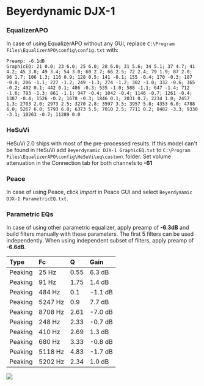 # Beyerdynamic DJX-1

### EqualizerAPO
In case of using EqualizerAPO without any GUI, replace `C:\Program Files\EqualizerAPO\config\config.txt`
with:
```
Preamp: -6.1dB
GraphicEQ: 21 0.0; 23 6.0; 25 6.0; 28 6.0; 31 5.6; 34 5.1; 37 4.7; 41 4.2; 45 3.8; 49 3.4; 54 3.0; 60 2.7; 66 2.5; 72 2.4; 79 1.9; 87 2.0; 96 1.7; 106 1.3; 116 0.9; 128 0.5; 141 -0.1; 155 -0.4; 170 -0.3; 187 -0.8; 206 -1.1; 227 -1.2; 249 -1.3; 274 -1.2; 302 -1.0; 332 -0.6; 365 -0.2; 402 0.1; 442 0.1; 486 -0.3; 535 -1.0; 588 -1.1; 647 -1.4; 712 -1.6; 783 -1.3; 861 -1.1; 947 -0.4; 1042 -0.4; 1146 -0.7; 1261 -0.4; 1387 -0.4; 1526 -0.2; 1678 -0.3; 1846 0.1; 2031 0.7; 2234 1.0; 2457 1.3; 2703 2.0; 2973 2.5; 3270 2.8; 3597 3.5; 3957 5.8; 4353 6.0; 4788 6.0; 5267 6.0; 5793 6.0; 6373 5.5; 7010 2.5; 7711 0.2; 8482 -3.3; 9330 -3.1; 10263 -0.7; 11289 0.0
```

### HeSuVi
HeSuVi 2.0 ships with most of the pre-processed results. If this model can't be found in HeSuVi add
`Beyerdynamic DJX-1 GraphicEQ.txt` to `C:\Program Files\EqualizerAPO\config\HeSuVi\eq\custom\` folder.
Set volume attenuation in the Connection tab for both channels to **-61**

### Peace
In case of using Peace, click *Import* in Peace GUI and select `Beyerdynamic DJX-1 ParametricEQ.txt`.

### Parametric EQs
In case of using other parametric equalizer, apply preamp of **-6.3dB** and build filters manually
with these parameters. The first 5 filters can be used independently.
When using independent subset of filters, apply preamp of **-6.6dB**.

| Type    | Fc      |    Q | Gain    |
|:--------|:--------|:-----|:--------|
| Peaking | 25 Hz   | 0.55 | 6.3 dB  |
| Peaking | 91 Hz   | 1.75 | 1.4 dB  |
| Peaking | 484 Hz  | 0.1  | -1.1 dB |
| Peaking | 5247 Hz | 0.9  | 7.7 dB  |
| Peaking | 8708 Hz | 2.61 | -7.0 dB |
| Peaking | 248 Hz  | 2.33 | -0.7 dB |
| Peaking | 410 Hz  | 2.69 | 1.3 dB  |
| Peaking | 680 Hz  | 3.33 | -0.8 dB |
| Peaking | 5118 Hz | 4.83 | -1.7 dB |
| Peaking | 5202 Hz | 2.34 | 1.0 dB  |

![](https://raw.githubusercontent.com/jaakkopasanen/AutoEq/master/results/innerfidelity/sbaf-serious/Beyerdynamic%20DJX-1/Beyerdynamic%20DJX-1.png)
